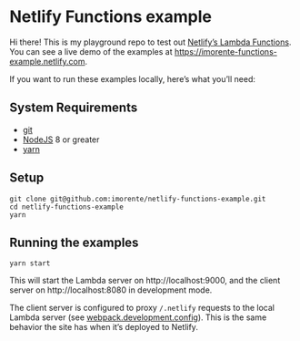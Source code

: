 # Netlify Functions example

Hi there! This is my playground repo to test out [Netlify’s Lambda Functions](https://www.netlify.com/docs/functions). You can see a live
demo of the examples at https://imorente-functions-example.netlify.com.

If you want to run these examples locally, here’s what you’ll need:

## System Requirements

* [git](https://git-scm.com)
* [NodeJS](nodejs.org) 8 or greater
* [yarn](yarnpkg.com)

## Setup

```
git clone git@github.com:imorente/netlify-functions-example.git
cd netlify-functions-example
yarn
```

## Running the examples

```
yarn start
```

This will start the Lambda server on http://localhost:9000,
and the client server on http://localhost:8080 in development mode.

The client server is configured to proxy `/.netlify` requests to the local Lambda server (see [webpack.development.config](/imorente/netlify-functions-example/blob/master/webpack.development.config)). This is the same behavior the site has when it’s deployed to Netlify.
